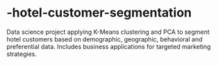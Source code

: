 # -hotel-customer-segmentation
Data science project applying K-Means clustering and PCA to segment hotel customers based on demographic, geographic, behavioral and preferential data. Includes business applications for targeted marketing strategies.

